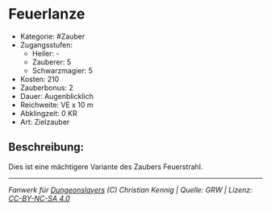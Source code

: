 # Feuerlanze  
- Kategorie: #Zauber  
- Zugangsstufen:  
  - Heiler: -  
  - Zauberer: 5  
  - Schwarzmagier: 5  
- Kosten: 210  
- Zauberbonus: 2  
- Dauer: Augenblicklich  
- Reichweite: VE x 10 m  
- Abklingzeit: 0 KR  
- Art: Zielzauber     

## Beschreibung:
Dies ist eine mächtigere Variante des Zaubers Feuerstrahl.


___
*Fanwerk für [Dungeonslayers](https://www.dungeonslayers.net/) (C) Christian Kennig | Quelle: GRW | Lizenz: [CC-BY-NC-SA 4.0](https://creativecommons.org/licenses/by-nc-sa/4.0/deed.de)*